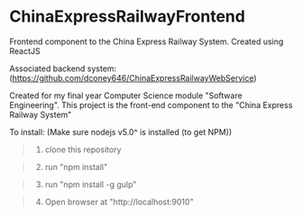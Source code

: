 # ChinaExpressRailwayFrontend
Frontend component to the China Express Railway System. Created using ReactJS

Associated backend system: (https://github.com/dconey646/ChinaExpressRailwayWebService)

Created for my final year Computer Science module "Software Engineering".
This project is the front-end component to the "China Express Railway System"

To install: (Make sure nodejs v5.0^ is installed (to get NPM))
>1. clone this repository

>2. run "npm install"

>3. run "npm install -g gulp"

>4. Open browser at "http://localhost:9010"
